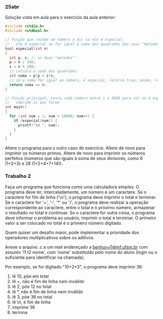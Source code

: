 ### 25abr

Solução vista em aula para o exercício da aula anterior:

```c
#include <stdio.h>
#include <stdbool.h>

// função que recebe um número e diz se ele é especial
//   ele é especial se for igual à soma dos quadrados das suas "metades"
bool especial(int n)
{
  int p, s; // as duas "metades"
  p = n / 100;
  s = n % 100;
  // calcula a soma dos quadrados
  int soma = p*p + s*s;
  // se a soma for igual ao número, é especial, retorna true; senão, retorna false
  return soma == n;
}

// função principal, testa cada número entre 1 e 9999 para ver se é especial, e
//   imprime os que forem
int main()
{
  for (int num = 1; num < 10000; num++) {
    if (especial(num)) {
      printf("%d ", num);
    }
  }
}
```

Altere o programa para o outro caso do exercício. 
Altere de novo para imprimir os números primos.
Altere de novo para imprimir os números perfeitos (números que são iguais à soma de seus divisores, como 6 (1+2+3) e 28 (1+2+4+7+14)).

### Trabalho 2

Faça um programa que funciona como uma calculadora simples.
O programa deve ler, intercaladamente, um número e um caractere.
Se o caractere for fim de linha ('\n'), o programa deve imprimir o total e terminar.
Se o caractere for '+', '-', '\*' ou '/', o programa deve realizar a operação correspondente ao caractere, entre o total e o próximo número, armazenar o resultado no total e continuar.
So o caractere for outra coisa, o programa deve informar o problema ao usuário, imprimir o total e terminar.
O primeiro valor a ser colocado no total é o primeiro número digitado.

Quem quiser um desafio maior, pode implementar a prioridade dos operadores multiplicativos sobre os aditivos.

Anexe o arquivo .c a um mail endereçado a benhur+l1@inf.ufsm.br com assunto 'l1 t2 nome', com 'nome' substituído pelo nome do aluno (login ou o suficiente para identificar na chamada).

Por exemplo, se for digitado "10+2\*3", o programa deve imprimir 36:
1. lê 10, põe em total
2. lê +, não é fim de linha nem inválido
3. lê 2, põe 12 no total
2. lê \*, não é fim de linha nem inválido
3. lê 3, põe 36 no total
4. lê \n, é fim de linha
5. imprime 36
6. termina
